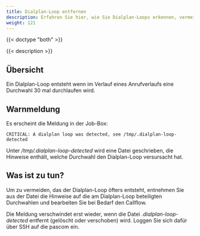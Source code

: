 ```yaml
---
title: Dialplan-Loop entfernen
description: Erfahren Sie hier, wie Sie Dialplan-Loops erkennen, vermeiden und beheben können
weight: 121
---
```


{{< doctype "both"  >}}

{{< description >}}

## Übersicht

Ein Dialplan-Loop entsteht wenn im Verlauf eines Anrufverlaufs eine Durchwahl 30 mal durchlaufen wird.

<!--FIXME wann kann das passieren
abwurf von einer team a nach team b
rufumleitung im kreis -> testen -->

## Warnmeldung

Es erscheint die Meldung in der Job-Box:

    CRITICAL: A dialplan loop was detected, see /tmp/.dialplan-loop-detected

Unter */tmp/.dialplan-loop-detected* wird eine Datei geschrieben, die Hinweise enthält, welche Durchwahl den Dialplan-Loop versursacht hat.

## Was ist zu tun?

Um zu vermeiden, das der Dialplan-Loop öfters entsteht, entnehmen Sie aus der Datei die Hinweise auf die am Dialplan-Loop beteiligten Durchwahlen und bearbeiten Sie bei Bedarf den Callflow.

<!--FIXME beispiel-->

Die Meldung verschwindet erst wieder, wenn die Datei *.dialplan-loop-detected* entfernt (gelöscht oder verschoben) wird. Loggen Sie sich dafür über SSH auf die pascom ein.
